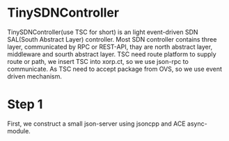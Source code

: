 TinySDNController
========================================

TinySDNController(use TSC for short) is an light event-driven SDN SAL(South Abstract Layer) controller. Most SDN controller contains three layer, communicated by RPC or REST-API, thay are north abstract layer, middleware and sourth abstract layer. TSC need route platform to supply route or path, we insert TSC into xorp.ct, so we use json-rpc to communicate. As TSC need to accept package from OVS, so we use event driven mechanism.


Step 1
========================================

First, we construct a small json-server using jsoncpp and ACE async-module.

